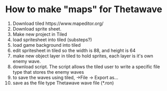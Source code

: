 # How to make "maps" for Thetawave

<ol>
  <li>Download tiled https://www.mapeditor.org/</li>
  <li>Download sprite sheet.</li>
  <li>Make new project in Tiled</li>
  <li>load spritesheet into tiled (substeps?) </li>
  <li>load game background into tiled</li>
  <li>edit spritesheet in tiled so the width is 88, and height is 64</li>
  <li>make new object layer in tiled to hold sprites, each layer is it's own enemy wave.</li>
  <li>download script.  The script allows the tiled user to write a specific file type that stores the enemy waves</li>
  <li>to save the waves using tiled, ->File -> Export as... </li>
  <li>save as the file type Thetawave wave file (*.ron)</li>
</ol> 

